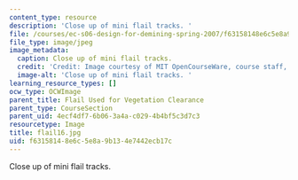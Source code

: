 ```yaml
---
content_type: resource
description: 'Close up of mini flail tracks. '
file: /courses/ec-s06-design-for-demining-spring-2007/f63158148e6c5e8a9b134e7442ecb17c_flail16.jpg
file_type: image/jpeg
image_metadata:
  caption: Close up of mini flail tracks.
  credit: 'Credit: Image courtesy of MIT OpenCourseWare, course staff, and students.'
  image-alt: 'Close up of mini flail tracks. '
learning_resource_types: []
ocw_type: OCWImage
parent_title: Flail Used for Vegetation Clearance
parent_type: CourseSection
parent_uid: 4ecf4df7-6b06-3a4a-c029-4b4bf5c3d7c3
resourcetype: Image
title: flail16.jpg
uid: f6315814-8e6c-5e8a-9b13-4e7442ecb17c
---
```

Close up of mini flail tracks. 

